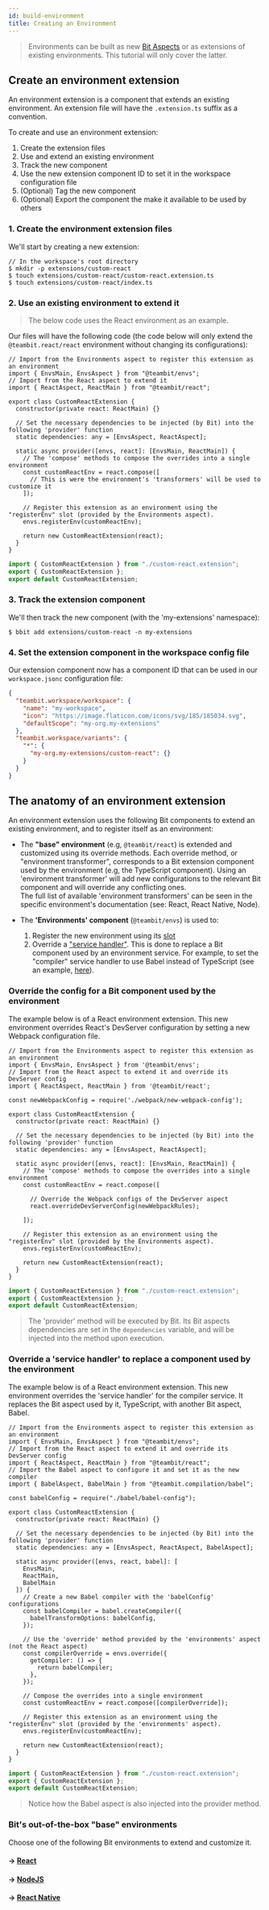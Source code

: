 ```yaml
---
id: build-environment
title: Creating an Environment
---
```


> Environments can be built as new [Bit Aspects](TODO) or as extensions of existing environments. This tutorial will only cover the latter.

## Create an environment extension

An environment extension is a component that extends an existing environment. An extension file will have the `.extension.ts` suffix as a convention.

To create and use an environment extension:

1. Create the extension files
2. Use and extend an existing environment
3. Track the new component
4. Use the new extension component ID to set it in the workspace configuration file
5. (Optional) Tag the new component
6. (Optional) Export the component the make it available to be used by others

### 1. Create the environment extension files

We'll start by creating a new extension:

```shell
// In the workspace's root directory
$ mkdir -p extensions/custom-react
$ touch extensions/custom-react/custom-react.extension.ts
$ touch extensions/custom-react/index.ts
```

### 2. Use an existing environment to extend it

> The below code uses the React environment as an example.

Our files will have the following code (the code below will only extend the `@teambit.react/react` environment without changing its configurations):

<!--DOCUSAURUS_CODE_TABS-->
<!--custom-react.extension-->

```tsx
// Import from the Environments aspect to register this extension as an environment
import { EnvsMain, EnvsAspect } from "@teambit/envs";
// Import from the React aspect to extend it
import { ReactAspect, ReactMain } from "@teambit/react";

export class CustomReactExtension {
  constructor(private react: ReactMain) {}

  // Set the necessary dependencies to be injected (by Bit) into the following 'provider' function
  static dependencies: any = [EnvsAspect, ReactAspect];

  static async provider([envs, react]: [EnvsMain, ReactMain]) {
    // The 'compose' methods to compose the overrides into a single environment
    const customReactEnv = react.compose([
      // This is were the environment's 'transformers' will be used to customize it
    ]);

    // Register this extension as an environment using the "registerEnv" slot (provided by the Environments aspect).
    envs.registerEnv(customReactEnv);

    return new CustomReactExtension(react);
  }
}
```

<!--index.ts-->

```ts
import { CustomReactExtension } from "./custom-react.extension";
export { CustomReactExtension };
export default CustomReactExtension;
```

<!--END_DOCUSAURUS_CODE_TABS-->

### 3. Track the extension component

We'll then track the new component (with the 'my-extensions' namespace):

```shell
$ bbit add extensions/custom-react -n my-extensions
```

### 4. Set the extension component in the workspace config file

Our extension component now has a component ID that can be used in our `workspace.jsonc` configuration file:

```json
{
  "teambit.workspace/workspace": {
    "name": "my-workspace",
    "icon": "https://image.flaticon.com/icons/svg/185/185034.svg",
    "defaultScope": "my-org.my-extensions"
  },
  "teambit.workspace/variants": {
    "*": {
      "my-org.my-extensions/custom-react": {}
    }
  }
}
```

## The anatomy of an environment extension

An environment extension uses the following Bit components to extend an existing environment, and to register itself as an environment:

- The **"base" environment** (e.g, `@teambit/react`) is extended and customized using its override methods. Each override method, or "environment transformer", corresponds to a Bit extension component used by the environment (e.g, the TypeScript component). Using an 'environment transformer' will add new configurations to the relevant Bit component and will override any conflicting ones.<br /> The full list of available 'environment transformers' can be seen in the specific environment's documentation (see: React, React Native, Node).

- The **'Environments' component** (`@teambit/envs`) is used to:
  1. Register the new environment using its [slot](TODO)
  2. Override a ["service handler"](TODO). This is done to replace a Bit component used by an environment service. For example, to set the "compiler" service handler to use Babel instead of TypeScript (see an example, [here](/docs/environments/build-environment#override-a-service-handler)).

### Override the config for a Bit component used by the environment

The example below is of a React environment extension. This new environment overrides React's DevServer configuration by setting a new Webpack configuration file.

<!--DOCUSAURUS_CODE_TABS-->
<!--custom-react.extension-->

```tsx
// Import from the Environments aspect to register this extension as an environment
import { EnvsMain, EnvsAspect } from '@teambit/envs';
// Import from the React aspect to extend it and override its DevServer config
import { ReactAspect, ReactMain } from '@teambit/react';

const newWebpackConfig = require('./webpack/new-webpack-config');

export class CustomReactExtension {
  constructor(private react: ReactMain) {}

  // Set the necessary dependencies to be injected (by Bit) into the following 'provider' function
  static dependencies: any = [EnvsAspect, ReactAspect];

  static async provider([envs, react]: [EnvsMain, ReactMain]) {
    // The 'compose' methods to compose the overrides into a single environment
    const customReactEnv = react.compose([

      // Override the Webpack configs of the DevServer aspect
      react.overrideDevServerConfig(newWebpackRules);

    ]);

    // Register this extension as an environment using the "registerEnv" slot (provided by the Environments aspect).
    envs.registerEnv(customReactEnv);

    return new CustomReactExtension(react);
  }
}
```

<!--index.ts-->

```ts
import { CustomReactExtension } from "./custom-react.extension";
export { CustomReactExtension };
export default CustomReactExtension;
```

<!--END_DOCUSAURUS_CODE_TABS-->

> The 'provider' method will be executed by Bit. Its Bit aspects dependencies are set in the `dependencies` variable, and will be injected into the method upon execution.

### Override a 'service handler' to replace a component used by the environment

The example below is of a React environment extension. This new environment overrides the 'service handler' for the compiler service. It replaces the Bit aspect used by it, TypeScript, with another Bit aspect, Babel.

<!--DOCUSAURUS_CODE_TABS-->
<!--custom-react.extension-->

```tsx
// Import from the Environments aspect to register this extension as an environment
import { EnvsMain, EnvsAspect } from "@teambit/envs";
// Import from the React aspect to extend it and override its DevServer config
import { ReactAspect, ReactMain } from "@teambit/react";
// Import the Babel aspect to configure it and set it as the new compiler
import { BabelAspect, BabelMain } from "@teambit.compilation/babel";

const babelConfig = require("./babel/babel-config");

export class CustomReactExtension {
  constructor(private react: ReactMain) {}

  // Set the necessary dependencies to be injected (by Bit) into the following 'provider' function
  static dependencies: any = [EnvsAspect, ReactAspect, BabelAspect];

  static async provider([envs, react, babel]: [
    EnvsMain,
    ReactMain,
    BabelMain
  ]) {
    // Create a new Babel compiler with the 'babelConfig' configurations
    const babelCompiler = babel.createCompiler({
      babelTransformOptions: babelConfig,
    });

    // Use the 'override' method provided by the 'environments' aspect (not the React aspect)
    const compilerOverride = envs.override({
      getCompiler: () => {
        return babelCompiler;
      },
    });

    // Compose the overrides into a single environment
    const customReactEnv = react.compose([compilerOverride]);

    // Register this extension as an environment using the "registerEnv" slot (provided by the 'environments' aspect).
    envs.registerEnv(customReactEnv);

    return new CustomReactExtension(react);
  }
}
```

<!--index.ts-->

```ts
import { CustomReactExtension } from "./custom-react.extension";
export { CustomReactExtension };
export default CustomReactExtension;
```

<!--END_DOCUSAURUS_CODE_TABS-->

> Notice how the Babel aspect is also injected into the provider method.

### Bit's out-of-the-box "base" environments

Choose one of the following Bit environments to extend and customize it.

#### -> [React](/docs/react/extending-react)

#### -> [NodeJS](/docs/react/extending-node)

#### -> [React Native](/docs/react/extending-react-native)
